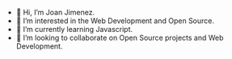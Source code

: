 - 👋 Hi, I’m Joan Jimenez.
- 👀 I’m interested in the Web Development and Open Source.
- 🌱 I’m currently learning Javascript.
- 💞️ I’m looking to collaborate on Open Source projects and Web Development.


<!---
joajimenez/joajimenez is a ✨ special ✨ repository because its `README.md` (this file) appears on your GitHub profile.
You can click the Preview link to take a look at your changes.
--->
